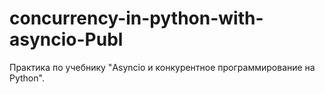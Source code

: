 # concurrency-in-python-with-asyncio-Publ
Практика по учебнику "Asyncio и конкурентное программирование на Python".
